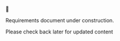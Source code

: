 :construction:

Requirements document under construction.

Please check back later for updated content
